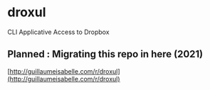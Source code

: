 # droxul
CLI Applicative Access to Dropbox


## Planned : Migrating this repo in here (2021)
[http://guillaumeisabelle.com/r/droxul](http://guillaumeisabelle.com/r/droxul)
